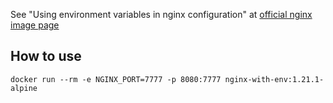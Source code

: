 See "Using environment variables in nginx configuration" at [official nginx image page](https://hub.docker.com/_/nginx)

How to use
----------

```shell
docker run --rm -e NGINX_PORT=7777 -p 8080:7777 nginx-with-env:1.21.1-alpine
```
